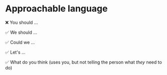 # Approachable language

❌ You should ...

✅ We should ...

✅ Could we ...

✅ Let's ...

✅ What do you think (uses you, but not telling the person what *they* need to do)
